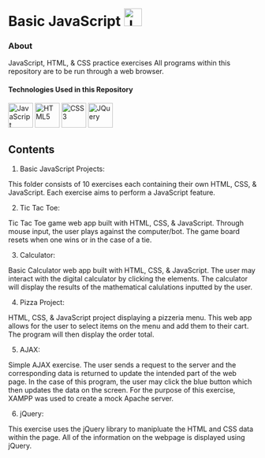 # Basic JavaScript <a href="https://developer.mozilla.org/en-US/docs/Web/JavaScript" target="_blank" rel="noreferrer"><img src="https://raw.githubusercontent.com/danielcranney/readme-generator/main/public/icons/skills/javascript-colored.svg" width="36" height="36" alt="JavaScript" /></a>


### About

JavaScript, HTML, & CSS practice exercises
All programs within this repository are to be run through a web browser.

#### Technologies Used in this Repository

<p align="left">

<a href="https://developer.mozilla.org/en-US/docs/Web/JavaScript" target="_blank" rel="noreferrer"><img src="https://raw.githubusercontent.com/danielcranney/readme-generator/main/public/icons/skills/javascript-colored.svg" width="50" height="50" alt="JavaScript" /></a>
<a href="https://developer.mozilla.org/en-US/docs/Glossary/HTML5" target="_blank" rel="noreferrer"><img src="https://raw.githubusercontent.com/danielcranney/readme-generator/main/public/icons/skills/html5-colored.svg" width="50" height="50" alt="HTML5" /></a>
<a href="https://www.w3.org/TR/CSS/#css" target="_blank" rel="noreferrer"><img src="https://raw.githubusercontent.com/danielcranney/readme-generator/main/public/icons/skills/css3-colored.svg" width="50" height="50" alt="CSS3" /></a>
<a href="https://jquery.com/" target="_blank" rel="noreferrer"><img src="https://raw.githubusercontent.com/danielcranney/readme-generator/main/public/icons/skills/jquery-colored.svg" width="50" height="50" alt="JQuery" /></a>

</p>


## Contents
1. Basic JavaScript Projects:

This folder consists of 10 exercises each containing their own HTML, CSS, & JavaScript. 
Each exercise aims to perform a JavaScript feature.

2. Tic Tac Toe: 

Tic Tac Toe game web app built with HTML, CSS, & JavaScript.
Through mouse input, the user plays against the computer/bot. The game board resets when one wins or in the case of a tie.

3. Calculator: 

Basic Calculator web app built with HTML, CSS, & JavaScript.
The user may interact with the digital calculator by clicking the elements.
The calculator will display the results of the mathematical calulations inputted by the user.

4. Pizza Project:

HTML, CSS, & JavaScript project displaying a pizzeria menu.
This web app allows for the user to select items on the menu and add them to their cart.
The program will then display the order total.

5. AJAX:

Simple AJAX exercise. The user sends a request to the server and the corresponding data is returned to update the intended part of the web page. 
In the case of this program, the user may click the blue button which then updates the data on the screen. For the purpose of this exercise, XAMPP was used to create a mock Apache server. 

6. jQuery:

This exercise uses the jQuery library to manipluate the HTML and CSS data within the page. All of the information on the webpage is displayed using jQuery.
